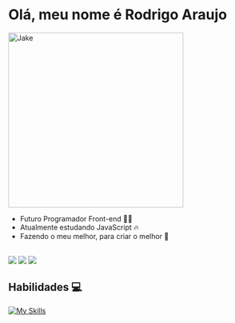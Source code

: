 <h1>Olá, meu nome é Rodrigo Araujo</h1>

<img style="width: 350px" alt="Jake" src="https://cdn.discordapp.com/attachments/747529331424755793/1197217030990991531/Jake.gif">

 <br />
 
 <div align="left">
   <ul>
      <li>Futuro Programador Front-end 👨‍💻</li>
      <li>Atualmente estudando JavaScript 🔥</li>
      <li>Fazendo o meu melhor, para criar o melhor 💪</li>
   </ul>
   
   <br />

<div> 
  <a href="https://instagram.com/rodrigond2" target="_blank"><img src="https://img.shields.io/badge/Instagram-E4405F?style=for-the-badge&logo=instagram&logoColor=white" target="_blank"></a>
  <a href = "mailto:rodrigodev79@gmail.com"><img src="https://img.shields.io/badge/Gmail-D14836?style=for-the-badge&logo=gmail&logoColor=white" target="_blank"></a>
  <a href="https://www.linkedin.com/in/rodrigo-araujo-8b1989291" target="_blank"><img src="https://img.shields.io/badge/-LinkedIn-%230077B5?style=for-the-badge&logo=linkedin&logoColor=white" target="_blank">    </a> 
  
</div>

   
   <h2 align="left">Habilidades 💻</h2>
   
   [![My Skills](https://skillicons.dev/icons?i=html,css,js,git,linux)](https://skillicons.dev)

</div>
